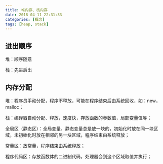 ```yaml
---
title: 堆内存、栈内存
date: 2018-04-11 22:31:33
categories: [概念]
tags: [heap, stack]
---
```


## 进出顺序

堆：顺序随意

栈：先进后出

## 内存分配

堆：程序员手动分配，程序不释放，可能在程序结束后由系统回收，如：new，malloc；

栈：编译器自动分配、释放，速度快，存放函数的参数值，局部变量值等；

全局区（静态区）：全局变量、静态变量总是放一块的，初始化时放在同一块区域，未初始化时放在相邻的另一块区域，程序结束由系统释放；

常量区：放常量，程序结束由系统释放；

程序代码区：存放函数体的二进制代码，处理器会到这个区域取值并执行；

